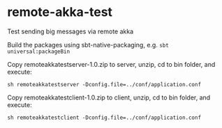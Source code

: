 # remote-akka-test
Test sending big messages via remote akka

Build the packages using sbt-native-packaging, e.g. `sbt universal:packageBin`

Copy remoteakkatestserver-1.0.zip to server, unzip, cd to bin folder, and execute:

`sh remoteakkatestserver -Dconfig.file=../conf/application.conf`

Copy remoteakkatestclient-1.0.zip to client, unzip, cd to bin folder, and execute:

`sh remoteakkatestclient -Dconfig.file=../conf/application.conf`
